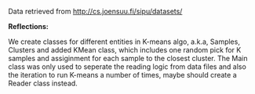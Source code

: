 Data retrieved from http://cs.joensuu.fi/sipu/datasets/

**Reflections:**

We create classes for different entities in K-means algo, a.k.a, Samples, Clusters and added KMean class, which includes one random pick for K samples and assiginment for each sample to the closest cluster. The Main class was only used to seperate the reading logic from data files and also the iteration to run K-means a number of times, maybe should create a Reader class instead.
